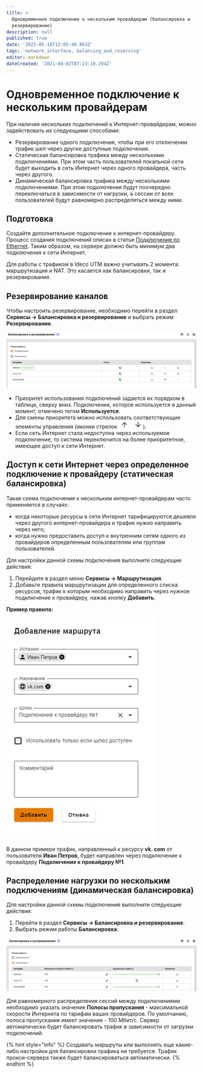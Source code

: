 ```yaml
---
title: >-
  Одновременное подключение к нескольким провайдерам (балансировка и
  резервирование)
description: null
published: true
date: '2021-05-18T12:05:40.963Z'
tags: 'network_interface, balancing_and_reserving'
editor: markdown
dateCreated: '2021-04-02T07:23:10.294Z'
---
```


# Одновременное подключение к нескольким провайдерам

При наличии нескольких подключений к Интернет-провайдерам, можно задействовать их следующими способами:

* Резервирование одного подключения, чтобы при его отключении трафик шел через другие доступные подключения.
* Статическая балансировка трафика между несколькими подключениями. При этом часть пользователей локальной сети будет выходить в сеть Интернет через одного провайдера, часть через другого.
* Динамическая балансировка трафика между несколькими подключениями. При этом подключения будут поочередно переключаться в зависимости от нагрузки, а сессии от всех пользователей будут равномерно распределяться между ними.

## Подготовка

Создайте дополнительное подключение к интернет-провайдеру. Процесс создания подключений описан в статье [Подключение по Ethernet](https://github.com/ideco-team/docsUTM/tree/c6fdc8e9437797db7478b8404ef059e57173d3af/Настройка/Подключение-к-провайдеру/Подключение-по-Ethernet/README.md). Таким образом, на сервере должно быть минимум два подключения к сети Интернет.

Для работы с трафиком в Ideco UTM важно учитывать 2 момента: маршрутизация и NAT. Это касается как балансировки, так и резервирования.

## Резервирование каналов

Чтобы настроить резервирование, необходимо перейти в раздел **Сервисы -&gt; Балансировка и резервирование** и выбрать режим **Резервирование**.

![](../.gitbook/assets/backup1.png)

* Приоритет использования подключений задается их порядком в таблице, сверху вниз. Подключение, которое используется в данный момент, отмечено тегом **Используется**.
* Для смены приоритета можно использовать соответствующие элементы управления \(иконки стрелок ![up-down.png](../.gitbook/assets/up-down.png)\).
* Если сеть Интернет стала недоступна через используемое подключение, то система переключится на более приоритетное, имеющее доступ к сети Интернет.

## Доступ к сети Интернет через определенное подключение к провайдеру \(статическая балансировка\)

Такая схема подключения к нескольким интернет-провайдерам часто применяется в случаях:

* когда некоторые ресурсы в сети Интернет тарифицируются дешевле через другого интернет-провайдера и трафик нужно направить через него;
* когда нужно предоставить доступ к внутренним сетям одного из провайдеров определенным пользователям или группам пользователей.

Для настройки данной схемы подключения выполните следующие действия: 

1. Перейдите в раздел меню **Сервисы -&gt; Маршрутизация**. 
2. Добавьте правила маршрутизации для определенного списка ресурсов, трафик к которым необходимо направить через нужное подключение к провайдеру, нажав кнопку **Добавить**.

**Пример правила:**  

![](../.gitbook/assets/rule.png)

В данном примере трафик, направленный к ресурсу **vk. com** от пользователя **Иван Петров**, будет направлен через подключение к провайдеру **Подключение к провайдеру №1**.

## Распределение нагрузки по нескольким подключениям \(динамическая балансировка\)

Для настройки данной схемы подключения выполните следующие действия: 

1. Перейти в раздел **Сервисы -&gt; Балансировка и резервирование**. 
2. Выбрать режим работы **Балансировка**.

![](../.gitbook/assets/balancing1.png)

Для равномерного распределения сессий между подключениями необходимо указать значение **Полосы пропускания** - максимальной скорости Интернета по тарифам ваших провайдеров. По умолчанию, полоса пропускания имеет значение - 100 Мбит/с. Сервер автоматически будет балансировать трафик в зависимости от загрузки подключений.

{% hint style="info" %}
Создавать маршруты или выполнять еще какие-либо настройки для балансировки трафика не требуется. Трафик прокси-сервера также будет балансироваться автоматически.
{% endhint %}

